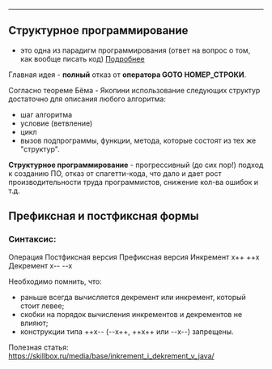 

----------------------------------------

## Структурное программирование
- это одна из парадигм программирования (ответ на вопрос о том, как вообще писать код)
  [Подробнее](https://ru.wikipedia.org/wiki/%D0%A1%D1%82%D1%80%D1%83%D0%BA%D1%82%D1%83%D1%80%D0%BD%D0%BE%D0%B5_%D0%BF%D1%80%D0%BE%D0%B3%D1%80%D0%B0%D0%BC%D0%BC%D0%B8%D1%80%D0%BE%D0%B2%D0%B0%D0%BD%D0%B8%D0%B5)

Главная идея - **полный** отказ от **оператора GOTO НОМЕР_СТРОКИ**.

Согласно теореме Бёма - Якопини использование следующих структур достаточно для описания любого алгоритма:
- шаг алгоритма
- условие (ветвление)
- цикл
- вызов подпрограммы, функции, метода, которые состоят из тех же "структур".

**Структурное программирование** - прогрессивный (до сих пор!) подход к созданию ПО,
отказ от спагетти-кода, что дало и дает рост производительности труда
программистов, снижение кол-ва ошибок и т.д.


## Префиксная и постфиксная формы

### Синтаксис:

Операция	Постфиксная версия	Префиксная версия
Инкремент	x++	                ++x
Декремент	х--	                --х

Необходимо помнить, что:
- раньше всегда вычисляется декремент или инкремент, который стоит левее;
- скобки на порядок вычисления инкрементов и декрементов не влияют;
- конструкции типа ++x-- (--x++, ++x++ или --x--) запрещены.

Полезная статья: https://skillbox.ru/media/base/inkrement_i_dekrement_v_java/ 
